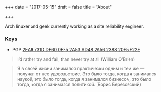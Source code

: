 +++
date = "2017-05-15"
draft = false
title = "About"

+++

Arch linuxer and geek currently working as a site reliability engineer.

### Keys

* PGP [2EA9 731D DF60 0EF5 2A53  AD48 2A56 2388 20F5 F22E](//pgp.mit.edu/pks/lookup?search=0x2A56238820F5F22E)

> I’d rather try and fail, than never try at all (William O’Brien)

> Я в своей жизни занимался практически одним и тем же — получал от нее удовольствие. Это было тогда, когда я занимался наукой, это было тогда, когда я занимался бизнесом, это было тогда, когда я занимался политикой. (Борис Березовский)
